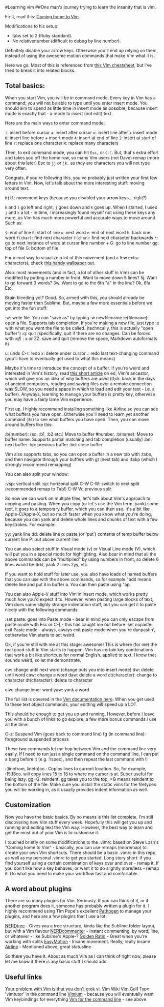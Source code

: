#Learning vim
##One man's journey trying to learn the insanity that is vim.

First, read this: [Coming home to Vim](http://stevelosh.com/blog/2010/09/coming-home-to-vim/).

Modifications to his setup:
* tabs set to 2 (Ruby standard).
* No relativenumber (difficult to debug by line number).

Definitely disable your arrow keys. Otherwise you'll end up relying on them,
instead of using the awesome motion commands that make Vim what it is.

Here we go. Most of this is referenced from [this Vim
cheatsheet](http://www.lagmonster.org/docs/vi.html), but I've tried to break
it into related blocks.

Total basics:
------------

When you start Vim, you will be in command mode. Every key in Vim has
a command; you will not be able to type until you enter insert mode. You should
aim to spend as little time in insert mode as possible, because insert mode is
exactly that - a mode to insert (not edit) text.

Here are the main ways to enter command mode:

`i`: insert before cursor
`a`: insert after cursor
`o`: insert line after + insert mode
`O`: insert line before + insert mode
`A`: insert at end of line
`I`: insert at start of line
`r`: replace one character
`R`: replace many characters

Then, to exit command mode, you can hit `Esc,` or `C-[`. But, that's extra effort
and takes you off the home row, so many Vim users (not Dave) remap (more about this later)
Esc to `jj` or `jk,` as they are characters you will not type very often.

Congrats, if you're following this, you've probably just written your first few
letters in Vim. Now, let's talk about the more interesting stuff: moving around
text.

`hjkl`: movement keys (because you disabled your arrow keys... right?)

`h` and `l` go left and right, `j` goes down and `k` goes up. When I started, I used
`j` and `k` a lot - in time, I increasingly found myself not using these keys any
more, as Vim has much more powerful and accurate ways to move around. Such as:

`$`: end of line
`0`: start of line
`w`: next word
`e`: end of next word
`b`: back one word
`f(char)`: find next character
`F(char)`: find next character backwards
`*`: go to next instance of word at cursor
line number + G: go to line number
gg: top of file
G: bottom of file

For a cool way to visualize a lot of this movement (and a few extra
characters), check [this handy
wallpaper](http://inside.github.io/vim-presentation/images/vim-move-shortcuts.png) out.

Also: most movements (and in fact, a lot of other stuff in Vim) can be modified
by putting a number in front. Want to move down 5 lines? 5j. Want to go forward
3 words? 3w. Want to go to the 6th "a" in the line? Ok, 6fa. Etc.

Brain bleeding yet? Good. So, armed with this, you should already be moving
faster than Sublime. But, maybe a few more essentials before we get into the
fun stuff:

:w: write file. You can "save as" by typing :w newfilename
:e(filename): open a file. Supports tab completion. If you're making a new file,
just type :e with what you want the file to be called. (techncally, this is
actually "open buffer")
:q: quit (specifically, quit if there are no changes. Can be forced with :q!)
: x or ZZ: save and quit (remove the space, Markdown autoformats it)

u: undo
C-r: redo
x: delete under cursor
.: redo last text-changing command (you'll have to eventually get used to what this means)

Maybe it's time to introduce the concept of a buffer. If you're weird and
interested in Vim's history, read [this short
article](http://blog.sanctum.geek.nz/actually-using-ed/) on ed, Vim's ancestor,
which will give you an idea of why buffers are used (tl;dr: back in the days of
ancient computers, reading and saving files over a remote connection was SLOW,
so you need a space in which to load and edit your text - i.e. a buffer).
Anyways, learning to manage your buffers is pretty key, otherwise you may have
a fairly lame Vim experience.

First up, I highly recommend installing something like
[Airline](https://github.com/bling/vim-airline) so you can see what buffers you
have open. Otherwise you'll need to learn yet another command (:ls) to see what
buffers you have open. Then, you can move around buffers like this:

:b(number): (so, :b1, :b2 etc.) Move to buffer #number.
:b(name): Move to buffer name. Supports partial matching and tab completion
(usually)
:bn: next buffer
:bp: previous buffer
:bd: close buffer

Vim also supports tabs, so you can open a buffer in a new tab with :tabe, and
then navigate through your buffers with gt (next tab) and :tabp (which
I strongly recommend remapping)

You can also split your window:

:vsp: vertical split
:sp: horizonal split
C-W C-W: switch to next split (recommended remap to Tab!)
C-W W: previous split

So now we can work on multiple files, let's talk about Vim's approach to
copying and pasting. When you copy (or let's use the Vim term, yank) some text,
it goes to a temporary buffer, which you can then use. It's a bit like
Apple-C/Apple-X, but so much faster when you know what you're doing, because
you can yank and delete whole lines and chunks of text with a few keystrokes.
For example:

yy: yank line
dd: delete line
p: paste (or 'put') contents of temp buffer below current line
P: put above current line

You can also select stuff in Visual mode (v) or Visual Line mode (V), which
will put you in a special mode for highlighting. Also bear in mind that all the
above commands can be "multiplied" by using numbers in front, so delete 6 lines
would be 6dd, yank 2 lines 2yy, etc.

If you want to hold stuff for later use, you also have loads of named buffers
that you can use with the above commands, so for example "add means delete line
and put it in buffer a. You can then paste using "ap.

You can also Apple-V stuff into Vim in insert mode, which works pretty much how
you'd expect it to. However, when pasting large blocks of text, Vim does some
slighly strange indentation stuff, but you can get it to paste nicely with the
following commands:

:set paste: goes into Paste mode - bear in mind you can only escape from paste
mode with Esc or C-\[ - this has caught me out before
:set nopaste: exit Paste mode - always, always exit paste mode when you're dunpastin', ootherwise Vim starts to act weird.

Ok, if you're still with me at this stage: awesome! This is where (for me) the
real good stuff in Vim starts to happen. Vim has certain key combinations that
work a bit like shortcuts for normal English, applied to text. I know that
sounds weird, so let me demonstrate:

cw: change until next word (change puts you into insert mode)
dw: delete until word
caw: change a word
daw: delete a word
ct(character): change to character
dt(character): delete to character

ciw: change inner word
yaw: yank a word

The full list is covered in the [Vim documentation
here](http://vimdoc.sourceforge.net/htmldoc/motion.html#text-objects). When you
get used to these text object commands, your editting will speed up a LOT.

This should be enough to get you up and running. However, before I leave you
with a bunch of links to go explore, a few more bonus commands I use all the
time:

C-z: Suspend Vim (goes back to command line)
fg (in command line): foreground suspended process

These two commands let me hop between Vim and the command line very easily. If
I need to run just a single command on the command line, I can put a bang before it (e.g. !rspec),
and then repeat the last command with !!

:(linefrom, lineto)co.: Copies lines to current location. So, for example,
:15,18co. will copy lines 15 to 18 to where my cursor is at. Super useful for
being lazy.
gg=G: reindent. gg takes you to the top, =G means reindent to the bottom of the
file. Make sure you install the static vims for the filetypes you will be
working in, as it usually provides indent information as well.

Customization
-------------

Now you have the basic basics. By no means is this list complete, I'm still
discovering new Vim stuff every week. Hopefully this will get you up and
running and editing text the Vim way. However, the best way to learn and get the most out
of your Vim is to customise it.

I touched briefly on some modifications to the .vimrc based on Steve Losh's "Coming home to Vim" - basically, you can use remaps (nnoremap) to create your own Vim shortcuts. There should be a basic .vimrc in this repo, as well as my personal .vimrc to get you started. Long story short: if you find yourself using a certain combination of keys over and over - remap it. If you don't like how a key behaves, or want it to do slightly more/less - remap it. Do what you need to make your workflow fast and comfortable.

A word about plugins
-------------------

There are so many plugins for Vim. Seriously. If you can think of it, or if
another program does it, someone has probably written a plugin for it. I highly
recommend using Tim Pope's excellent
[Pathogen](https://github.com/tpope/vim-pathogen) to manage your plugins, and
here are a few plugins that I use a lot:

[NERDtree](https://github.com/scrooloose/nerdtree) - Gives you a tree
structure, kinda like the Sublime folder layout, but with a Vim flavour
[NERDcommenter](https://github.com/scrooloose/nerdcommenter) - Instant
commenting, by word, line, or whatever - like Sublime's Apple-?
[Golden Ratio](https://github.com/roman/golden-ratio) - Great when you're
working with splits
[EasyMotion](https://github.com/Lokaltog/vim-easymotion) - Insane movement.
Really, really insane
[Airline](https://github.com/bling/vim-airline) - Mentioned above, great
statusline


So there you have it. About as much Vim as I can think of right now, please let
me know if there is any basic stuff I should add.

Useful links
------------

[Your problem with Vim is that you don't grok vi.](http://stackoverflow.com/questions/1218390/what-is-your-most-productive-shortcut-with-vim/1220118#1220118)
[Vim Wiki](http://vim.wikia.com/wiki/Vim_Tips_Wiki)
[Vim Golf](http://www.vimgolf.com/)
Type 'vimtutor' in the command line
[Vimium](https://chrome.google.com/webstore/detail/vimium/dbepggeogbaibhgnhhndojpepiihcmeb?hl=en) - because you will eventually want Vim keybindings for everything
[Vim for the command
line](http://vim.wikia.com/wiki/Use_vi_shortcuts_in_terminal) - see above

